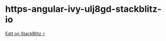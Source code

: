 # https-angular-ivy-ulj8gd-stackblitz-io

[Edit on StackBlitz ⚡️](https://stackblitz.com/edit/https-angular-ivy-ulj8gd-stackblitz-io)